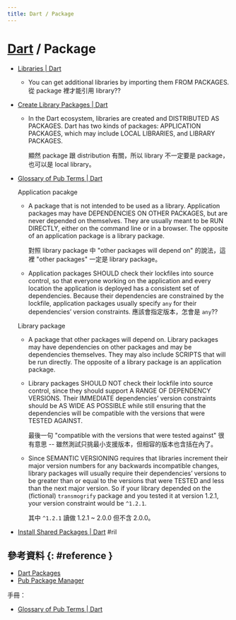 ```yaml
---
title: Dart / Package
---
```

# [Dart](dart.md) / Package

  - [Libraries \| Dart](https://www.dartlang.org/guides/libraries)
      - You can get additional libraries by importing them FROM PACKAGES. 從 package 裡才能引用 library??

  - [Create Library Packages \| Dart](https://www.dartlang.org/guides/libraries/create-library-packages)
      - In the Dart ecosystem, libraries are created and DISTRIBUTED AS PACKAGES. Dart has two kinds of packages: APPLICATION PACKAGES, which may include LOCAL LIBRARIES, and LIBRARY PACKAGES.

        顯然 package 跟 distribution 有關，所以 library 不一定要是 package，也可以是 local library。

  - [Glossary of Pub Terms \| Dart](https://www.dartlang.org/tools/pub/glossary)

    Application pacakge

      - A package that is not intended to be used as a library. Application packages may have DEPENDENCIES ON OTHER PACKAGES, but are never depended on themselves. They are usually meant to be RUN DIRECTLY, either on the command line or in a browser. The opposite of an application package is a library package.

        對照 library package 中 "other packages will depend on" 的說法，這裡 "other packages" 一定是 library package。

      - Application packages SHOULD check their lockfiles into source control, so that everyone working on the application and every location the application is deployed has a consistent set of dependencies. Because their dependencies are constrained by the lockfile, application packages usually specify `any` for their dependencies’ version constraints. 應該會指定版本，怎會是 `any`??

    Library package

      - A package that other packages will depend on. Library packages may have dependencies on other packages and may be dependencies themselves. They may also include SCRIPTS that will be run directly. The opposite of a library package is an application package.
      - Library packages SHOULD NOT check their lockfile into source control, since they should support A RANGE OF DEPENDENCY VERSIONS. Their IMMEDIATE dependencies’ version constraints should be AS WIDE AS POSSIBLE while still ensuring that the dependencies will be compatible with the versions that were TESTED AGAINST.

        最後一句 "compatible with the versions that were tested against" 很有意思 -- 雖然測試只挑最小支援版本，但相容的版本也含括在內了。

      - Since SEMANTIC VERSIONING requires that libraries increment their major version numbers for any backwards incompatible changes, library packages will usually require their dependencies’ versions to be greater than or equal to the versions that were TESTED and less than the next major version. So if your library depended on the (fictional) `transmogrify` package and you tested it at version 1.2.1, your version constraint would be `^1.2.1`.

        其中 `^1.2.1` 讀做 1.2.1 ~ 2.0.0 但不含 2.0.0。

  - [Install Shared Packages \| Dart](https://www.dartlang.org/tutorials/libraries/shared-pkgs) #ril

## 參考資料 {: #reference }

  - [Dart Packages](https://pub.dartlang.org/)
  - [Pub Package Manager](https://www.dartlang.org/tools/pub)

手冊：

  - [Glossary of Pub Terms | Dart](https://www.dartlang.org/tools/pub/glossary)
